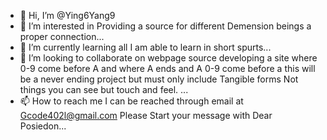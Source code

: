 - 👋 Hi, I’m @Ying6Yang9
- 👀 I’m interested in Providing a source for different Demension beings a proper connection...
- 🌱 I’m currently learning all I am able to learn in short spurts...
- 💞️ I’m looking to collaborate on webpage source developing a site where 0-9 come before A and where A ends and A 0-9 come before a this will be a never ending project but must only include Tangible forms Not things you can see but touch and feel.  ...
- 📫 How to reach me I can be reached through email at Gcode402l@gmail.com Please Start your message with Dear Posiedon...

<!---
Ying6Yang9/Ying6Yang9 is a ✨ special ✨ repository because its `README.md` (this file) appears on your GitHub profile.
You can click the Preview link to take a look at your changes.
--->

